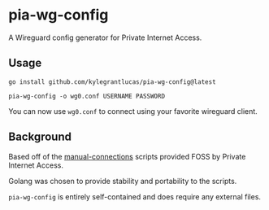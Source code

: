 # pia-wg-config

A Wireguard config generator for Private Internet Access.

## Usage

`go install github.com/kylegrantlucas/pia-wg-config@latest`

`pia-wg-config -o wg0.conf USERNAME PASSWORD`

You can now use `wg0.conf` to connect using your favorite wireguard client.

## Background

Based off of the [manual-connections](https://github.com/pia-foss/manual-connections) scripts provided FOSS by Private Internet Access. 

Golang was chosen to provide stability and portability to the scripts.

`pia-wg-config` is entirely self-contained and does require any external files.